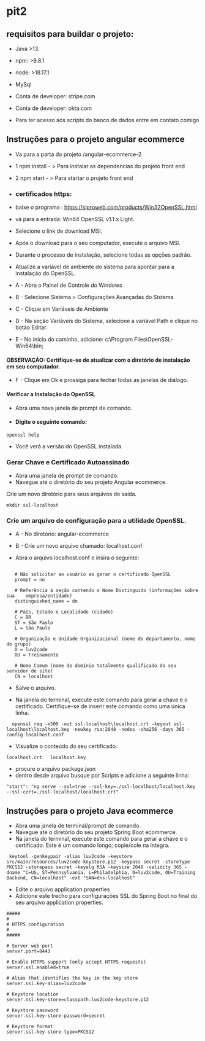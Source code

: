 # pit2

## requisitos para buildar o projeto:
 - Java >13.
 - npm: >9.8.1
 - node: >18.17.1
 - MySql
 - Conta de developer: stripe.com
 - Conta de developer: okta.com

 - Para ter acesso aos scripts do banco de dados entre em contato comigo

## Instruções para o projeto angular ecommerce
- Va para a parta do  projeto /angular-ecommerce-2
- 1 npm install - > Para instalar as dependencias do projeto front end
- 2 npm start - > Para startar o projeto front end
 - ### certificados https:
 - baixe o programa :
  https://slproweb.com/products/Win32OpenSSL.html

 - vá para a entrada: Win64 OpenSSL v1.1.x Light.

 - Selecione o link de download MSI.

 - Após o download para o seu computador, execute o arquivo MSI.

 - Durante o processo de instalação, selecione todas as opções padrão.

 - Atualize a variável de ambiente do sistema para apontar para a instalação do OpenSSL.

 - A - Abra o Painel de Controle do Windows

 - B - Selecione Sistema > Configurações Avançadas do Sistema

 - C - Clique em Variáveis de Ambiente

 - D - Na seção Variáveis do Sistema, selecione a variável Path e clique no botão Editar.

 - E - No início do caminho, adicione: c:\Program Files\OpenSSL-Win64\bin;

 #### OBSERVAÇÃO: Certifique-se de atualizar com o diretório de instalação em seu computador.

 - F - Clique em Ok e prossiga para fechar todas as janelas de diálogo.

 #### Verificar a Instalação do OpenSSL

 - Abra uma nova janela de prompt de comando.

 - #### Digite o seguinte comando:

```
openssl help
```
 - Você verá a versão do OpenSSL instalada.

### Gerar Chave e Certificado Autoassinado
 - Abra uma janela de prompt de comando.
 - Navegue até o diretório do seu projeto Angular ecommerce.

 Crie um novo diretório para seus arquivos de saída.

 ```
 mkdir ssl-localhost
 ```

 ### Crie um arquivo de configuração para a utilidade OpenSSL.

- A - No diretório: angular-ecommerce

- B - Crie um novo arquivo chamado: localhost.conf

 - Abra o arquivo localhost.conf e insira o seguinte:
 ```

    # Não solicitar ao usuário ao gerar o certificado OpenSSL
    prompt = no

    # Referência à seção contendo o Nome Distinguido (informações sobre sua    empresa/entidade)
    distinguished_name = dn

    # País, Estado e Localidade (cidade)
    C = BR
    ST = São Paulo
    L = São Paulo

    # Organização e Unidade Organizacional (nome do departamento, nome do grupo)
    O = luv2code
    OU = Treinamento

    # Nome Comum (nome de domínio totalmente qualificado do seu servidor de site)
    CN = localhost
 ```

 - Salve o arquivo.

- Na janela do terminal, execute este comando para gerar a chave e o certificado. Certifique-se de inserir este comando como uma única linha.
 ```
   openssl req -x509 -out ssl-localhost\localhost.crt -keyout ssl-localhost\localhost.key -newkey rsa:2048 -nodes -sha256 -days 365 -config localhost.conf
```

 - Visualize o conteúdo do seu certificado. 
 ```
localhost.crt   localhost.key
 ```
 - procure o arquivo package.json
 - dentro desde arquivo busque por Scripts e adicione a seguinte linha: 
```
"start": "ng serve --ssl=true --ssl-key=./ssl-localhost/localhost.key --ssl-cert=./ssl-localhost/localhost.crt"
```
 
## Instruções para o projeto Java ecommerce

 - Abra uma janela de terminal/prompt de comando.
 - Navegue até o diretório do seu projeto Spring Boot ecommerce.
 - Na janela do terminal, execute este comando para gerar a chave e o certificado. Este é um comando longo; copie/cole na íntegra.

 ```
  keytool -genkeypair -alias luv2code -keystore src/main/resources/luv2code-keystore.p12 -keypass secret -storeType PKCS12 -storepass secret -keyalg RSA -keysize 2048 -validity 365 -dname "C=US, ST=Pennsylvania, L=Philadelphia, O=luv2code, OU=Training Backend, CN=localhost" -ext "SAN=dns:localhost"
```

- Edite o arquivo application.properties
- Adicione este trecho para configurações SSL do Spring Boot no final do seu arquivo application.properties.

  
```
#####
#
# HTTPS configuration
#
#####

# Server web port
server.port=8443

# Enable HTTPS support (only accept HTTPS requests)
server.ssl.enabled=true

# Alias that identifies the key in the key store
server.ssl.key-alias=luv2code

# Keystore location
server.ssl.key-store=classpath:luv2code-keystore.p12

# Keystore password
server.ssl.key-store-password=secret

# Keystore format
server.ssl.key-store-type=PKCS12
``` 
